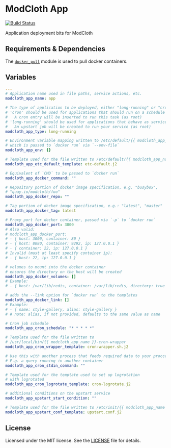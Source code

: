 # ModCloth App

[![Build Status](https://travis-ci.org/modcloth/ansible-role-modcloth-app.svg?branch=master)](https://travis-ci.org/modcloth/ansible-role-modcloth-app)

Application deployment bits for ModCloth

## Requirements &amp; Dependencies

The [`docker_pull`](
https://github.com/modcloth-labs/ansible-module-docker-pull) module is used to
pull docker containers.

## Variables

``` yaml
---
# Application name used in file paths, service actions, etc.
modcloth_app_name: app

# The type of application to be deployed, either "long-running" or "cron"
# 'cron' should be used for applications that should run on a schedule (e.g. a rake task)
#   A cron entry will be inserted to run this task (as root)
# 'long-running' should be used for applications that behave as services and should always be up
#   An upstart job will be created to run your service (as root)
modcloth_app_type: long-running

# Environment variable mapping written to /etc/default/{{ modcloth_app_name }}
# which is passed to `docker run` via `--env-file`
modcloth_app_env: {}

# Template used for the file written to /etc/default/{{ modcloth_app_name }}
modcloth_app_etc_default_template: etc-default.j2

# Equivalent of `CMD` to be passed to `docker run`
modcloth_app_docker_command: ""

# Repository portion of docker image specification, e.g. "busybox",
# "quay.io/modcloth/foo"
modcloth_app_docker_repo: ""

# Tag portion of docker image specification, e.g.: "latest", "master"
modcloth_app_docker_tag: latest

# Proxy port for docker container, passed via `-p` to `docker run`
modcloth_app_docker_port: 3000
# Also valid:
# modcloth_app_docker_port:
# - { host: 3000, container: 80 }
# - { host: 8080, container: 9292, ip: 127.0.0.1 }
# - { container: 22, ip: 127.0.0.1 }
# Invalid (must at least specify container ip):
# - { host: 22, ip: 127.0.0.1 }

# volumes to mount into the docker container
# ensures the directory on the host will be created
modcloth_app_docker_volumes: []
# Example:
# - { host: /var/lib/redis, container: /var/lib/redis, directory: true }

# adds the --link option for `docker run` to the templates
modcloth_app_docker_link: []
# Example:
# - { name: style-gallery, alias: style-gallery }
# # note: alias, if not provided, defaults to the same value as name

# Cron job schedule
modcloth_app_cron_schedule: "* * * * *"

# Template used for the file written to
# /usr/local/bin/{{ modcloth_app_name }}-cron-wrapper
modcloth_app_cron_wrapper_template: cron-wrapper.sh.j2

# Use this with another process that feeds required data to your proccess over STDIN
# E.g. a query running in another container
modcloth_app_cron_stdin_command: ""

# Template used for the temptate used to set up logrotation
# with logrotated
modcloth_app_cron_logrotate_template: cron-logrotate.j2

# additional conditions on the upstart service
modcloth_app_upstart_start_condition: ""

# Template used for the file written to /etc/init/{{ modcloth_app_name }}.conf
modcloth_app_upstart_conf_template: upstart.conf.j2
```

## License

Licensed under the MIT license.  See the [LICENSE](./LICENSE) file for details.
